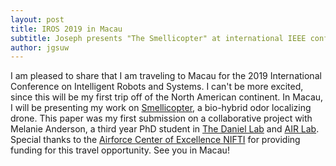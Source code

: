 ```yaml
---
layout: post
title: IROS 2019 in Macau
subtitle: Joseph presents "The Smellicopter" at international IEEE conference
author: jgsuw
---
```


I am pleased to share that I am traveling to Macau for the 2019 International Conference on Intelligent Robots and Systems. I can't be more excited, since this will be my first trip off of the North American continent. In Macau, I will be presenting my work on [Smellicopter](https://depts.washington.edu/airlab/files/anderson_2019.pdf), a bio-hybrid odor localizing drone. This paper was my first submission on a collaborative project with Melanie Anderson, a third year PhD student in [The Daniel Lab](https://faculty.washington.edu/danielt/) and [AIR Lab](https://depts.washington.edu/airlab/). Special thanks to the [Airforce Center of Excellence NIFTI](https://isr.umd.edu/research-funding/afosr-air-force-center-excellence-nature-inspired-flight-technologies-and-ideas) for providing funding for this travel opportunity. See you in Macau!

